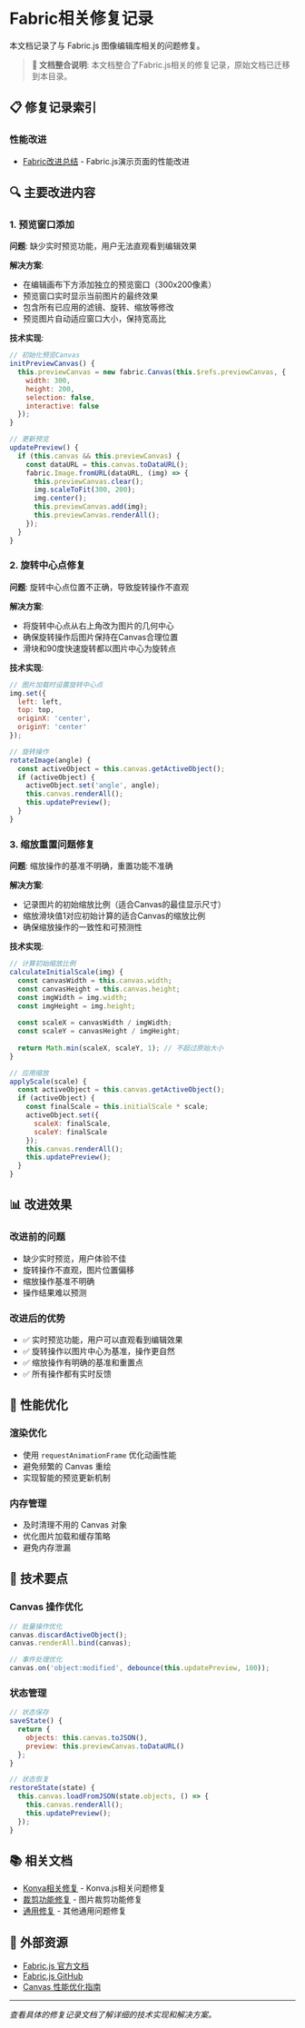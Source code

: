 # Fabric相关修复记录

本文档记录了与 Fabric.js 图像编辑库相关的问题修复。

> **📍 文档整合说明**: 本文档整合了Fabric.js相关的修复记录，原始文档已迁移到本目录。

## 📋 修复记录索引

### 性能改进
- [Fabric改进总结](fabric-improvements-summary.md) - Fabric.js演示页面的性能改进

## 🔍 主要改进内容

### 1. 预览窗口添加
**问题**: 缺少实时预览功能，用户无法直观看到编辑效果

**解决方案**:
- 在编辑画布下方添加独立的预览窗口（300x200像素）
- 预览窗口实时显示当前图片的最终效果
- 包含所有已应用的滤镜、旋转、缩放等修改
- 预览图片自动适应窗口大小，保持宽高比

**技术实现**:
```javascript
// 初始化预览Canvas
initPreviewCanvas() {
  this.previewCanvas = new fabric.Canvas(this.$refs.previewCanvas, {
    width: 300,
    height: 200,
    selection: false,
    interactive: false
  });
}

// 更新预览
updatePreview() {
  if (this.canvas && this.previewCanvas) {
    const dataURL = this.canvas.toDataURL();
    fabric.Image.fromURL(dataURL, (img) => {
      this.previewCanvas.clear();
      img.scaleToFit(300, 200);
      img.center();
      this.previewCanvas.add(img);
      this.previewCanvas.renderAll();
    });
  }
}
```

### 2. 旋转中心点修复
**问题**: 旋转中心点位置不正确，导致旋转操作不直观

**解决方案**:
- 将旋转中心点从右上角改为图片的几何中心
- 确保旋转操作后图片保持在Canvas合理位置
- 滑块和90度快速旋转都以图片中心为旋转点

**技术实现**:
```javascript
// 图片加载时设置旋转中心点
img.set({
  left: left,
  top: top,
  originX: 'center',
  originY: 'center'
});

// 旋转操作
rotateImage(angle) {
  const activeObject = this.canvas.getActiveObject();
  if (activeObject) {
    activeObject.set('angle', angle);
    this.canvas.renderAll();
    this.updatePreview();
  }
}
```

### 3. 缩放重置问题修复
**问题**: 缩放操作的基准不明确，重置功能不准确

**解决方案**:
- 记录图片的初始缩放比例（适合Canvas的最佳显示尺寸）
- 缩放滑块值1对应初始计算的适合Canvas的缩放比例
- 确保缩放操作的一致性和可预测性

**技术实现**:
```javascript
// 计算初始缩放比例
calculateInitialScale(img) {
  const canvasWidth = this.canvas.width;
  const canvasHeight = this.canvas.height;
  const imgWidth = img.width;
  const imgHeight = img.height;
  
  const scaleX = canvasWidth / imgWidth;
  const scaleY = canvasHeight / imgHeight;
  
  return Math.min(scaleX, scaleY, 1); // 不超过原始大小
}

// 应用缩放
applyScale(scale) {
  const activeObject = this.canvas.getActiveObject();
  if (activeObject) {
    const finalScale = this.initialScale * scale;
    activeObject.set({
      scaleX: finalScale,
      scaleY: finalScale
    });
    this.canvas.renderAll();
    this.updatePreview();
  }
}
```

## 📊 改进效果

### 改进前的问题
- 缺少实时预览，用户体验不佳
- 旋转操作不直观，图片位置偏移
- 缩放操作基准不明确
- 操作结果难以预测

### 改进后的优势
- ✅ 实时预览功能，用户可以直观看到编辑效果
- ✅ 旋转操作以图片中心为基准，操作更自然
- ✅ 缩放操作有明确的基准和重置点
- ✅ 所有操作都有实时反馈

## 🎯 性能优化

### 渲染优化
- 使用 `requestAnimationFrame` 优化动画性能
- 避免频繁的 Canvas 重绘
- 实现智能的预览更新机制

### 内存管理
- 及时清理不用的 Canvas 对象
- 优化图片加载和缓存策略
- 避免内存泄漏

## 🔧 技术要点

### Canvas 操作优化
```javascript
// 批量操作优化
canvas.discardActiveObject();
canvas.renderAll.bind(canvas);

// 事件处理优化
canvas.on('object:modified', debounce(this.updatePreview, 100));
```

### 状态管理
```javascript
// 状态保存
saveState() {
  return {
    objects: this.canvas.toJSON(),
    preview: this.previewCanvas.toDataURL()
  };
}

// 状态恢复
restoreState(state) {
  this.canvas.loadFromJSON(state.objects, () => {
    this.canvas.renderAll();
    this.updatePreview();
  });
}
```

## 📚 相关文档

- [Konva相关修复](konva-fixes.md) - Konva.js相关问题修复
- [裁剪功能修复](cropping-fixes.md) - 图片裁剪功能修复
- [通用修复](general-fixes.md) - 其他通用问题修复

## 🔗 外部资源

- [Fabric.js 官方文档](http://fabricjs.com/docs/)
- [Fabric.js GitHub](https://github.com/fabricjs/fabric.js)
- [Canvas 性能优化指南](https://developer.mozilla.org/en-US/docs/Web/API/Canvas_API/Tutorial/Optimizing_canvas)

---

*查看具体的修复记录文档了解详细的技术实现和解决方案。*
